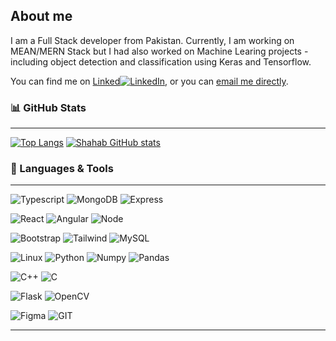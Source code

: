 ## About me
I am a Full Stack developer from Pakistan. Currently, I am working on MEAN/MERN Stack but I had also worked on Machine Learing projects - including object detection and classification using Keras and Tensorflow.

You can find me on [Linked](https://www.linkedin.com/in/shahab-bangash/)[![LinkedIn][1.1]][1], or you can [email me directly](shahabbng1999@gmail.com).

### 📊 GitHub Stats
***
[![Top Langs](https://github-readme-stats.vercel.app/api/top-langs/?username=ShahabBngsh)](https://github.com/ShahabBngsh/github-readme-stats&count_private=true) [![Shahab GitHub stats](https://github-readme-stats.vercel.app/api?username=ShahabBngsh&count_private=true&hide=issues,contribs,stars&show_icons=true)](https://github.com/ShahabBngsh/github-readme-stats)

### 🔧 Languages & Tools
***
![Typescript](https://img.shields.io/badge/Typescript-informational?style=flat&logo=typescript&logoColor=white)
![MongoDB](https://img.shields.io/badge/MongoDB-informational?style=flat&logo=mongodb&logoColor=white)
![Express](https://img.shields.io/badge/Express-informational?style=flat&logo=express&logoColor=white)

![React](https://img.shields.io/badge/-ReactJs-61DAFB?logo=react&logoColor=white&style=flat)
![Angular](https://img.shields.io/badge/Angular-informational?style=flat&logo=angular&logoColor=white)
![Node](https://img.shields.io/badge/Node-informational?style=flate&logo=node.js&logoColor=white)

![Bootstrap](https://img.shields.io/badge/Bootstrap-informational?style=flat&logo=bootstrap&logoColor=white)
![Tailwind](https://img.shields.io/badge/TailwindCSS-informational?style=flat&logo=tailwind-css&logoColor=white)
![MySQL](https://img.shields.io/badge/MySQL-informational?style=flat&logo=mysql&logoColor=white)

![Linux](https://img.shields.io/badge/OS-Linux-informational?style=flat&logo=linux&logoColor=white)
![Python](https://img.shields.io/badge/Python-informational?style=flat&logo=python&logoColor=white)
![Numpy](https://img.shields.io/badge/ML-Numpy-informational?style=flat&logo=numpy&logoColor=white)
![Pandas](https://img.shields.io/badge/ML-Pandas-informational?style=flat&logo=pandas&logoColor=white)

![C++](https://img.shields.io/badge/Language-C++-informational?style=for-the-badge&logo=cpp&logoColor=white)
![C](https://img.shields.io/badge/Language-C-informational?style=for-the-badge&logo=c&logoColor=white)

![Flask](https://img.shields.io/badge/Flask-informational?style=flat&logo=flask&logoColor=white)
![OpenCV](https://img.shields.io/badge/Library-OpenCV-informational?style=for-the-badge&logo=opencv&logoColor=white)

![Figma](https://img.shields.io/badge/Design-Figma-informational?style=flat&logo=figma&logoColor=white)
![GIT](https://img.shields.io/badge/VersionControl-GIT-informational?style=flate&logo=git&logoColor=white)

---

<!-- Icons -->

[1.1]: https://raw.githubusercontent.com/MartinHeinz/MartinHeinz/master/linkedin-3-16.png (LinkedIn icon without padding)


<!-- Links to your social media accounts -->

[1]: https://www.linkedin.com/in/shahab-bangash/

